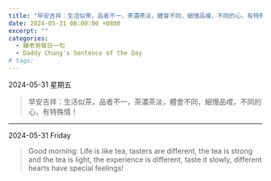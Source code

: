 ```yaml
---
title: "早安吉祥：生活似茶，品者不一，茶濃茶淡，體會不同，細慢品嚐，不同的心，有特殊情！ <br> Good morning: Life is like tea, tasters are different, the tea is strong and the tea is light, the experience is different, taste it slowly, different hearts have special feelings!"
date: 2024-05-31 06:00:00 +0800
excerpt: ""
categories:
  - 鍾老爸每日一句
  - Daddy Chung's Sentence of the Day
# tags:
---
```


2024-05-31 星期五

> 早安吉祥：生活似茶，品者不一，茶濃茶淡，體會不同，細慢品嚐，不同的心，有特殊情！

---

2024-05-31 Friday

> Good morning: Life is like tea, tasters are different, the tea is strong and the tea is light, the experience is different, taste it slowly, different hearts have special feelings!